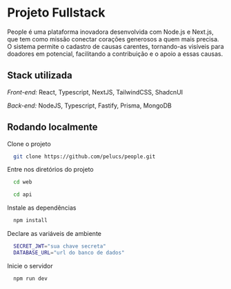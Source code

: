 # Projeto Fullstack

People é uma plataforma inovadora desenvolvida com Node.js e Next.js, que tem como missão conectar corações generosos a quem mais precisa. O sistema permite o cadastro de causas carentes, tornando-as visíveis para doadores em potencial, facilitando a contribuição e o apoio a essas causas.
## Stack utilizada

*Front-end:* React, Typescript, NextJS, TailwindCSS, ShadcnUI

*Back-end:* NodeJS, Typescript, Fastify, Prisma, MongoDB
## Rodando localmente

Clone o projeto

```bash
  git clone https://github.com/pelucs/people.git
```

Entre nos diretórios do projeto

```bash
  cd web
```

```bash
  cd api
```

Instale as dependências

```bash
  npm install
```

Declare as variáveis de ambiente

```bash
  SECRET_JWT="sua chave secreta"
  DATABASE_URL="url do banco de dados"
```

Inicie o servidor

```bash
  npm run dev
```

